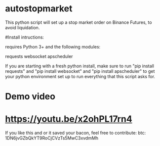 # autostopmarket
This python script will set up a stop market order on Binance Futures, to avoid liquidation.

#Install intructions:

requires Python 3+ and the following modules:

requests
websocket
apscheduler

If you are starting with a fresh python install, make sure to run "pip install requests" and "pip install websocket" and "pip install apscheduler" to get your python environment set up to run everything that this script asks for.


# Demo video
https://youtu.be/x2ohPL17rn4
=======

If you like this and or it saved your bacon, feel free to contribute:
btc: 1DN6jvGZbQkYT9RoCjCVzTs5MwC3xvdmMh

